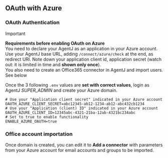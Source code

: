 
## OAuth with Azure

### OAuth Authentication

> [!IMPORTANT]
> **Requirements before enabling OAuth on Azure**  
> You need to declare your AgentJ as an application in your Azure account.  
> Use your AgentJ base URL, adding `/connect/azure/check` at the end, as redirect URI.
> Note down your application client id, application secret (watch out:  it is limited in time and **shown only once**).  
> You also need to create an Office365 connector in AgentJ and import users. See below

Once the 3 following `.env` values are **set with correct values**, login as AgentJ *SUPER_ADMIN* and create your Azure domain.

```
# Use your "Application client secret" indicated in your Azure account
OAUTH_AZURE_CLIENT_SECRET=abc12345-ab12-1234-ab12-abc432cb1234
# Use your "Application (client) ID" indicated in your Azure account
OAUTH_AZURE_CLIENT_ID=12345abc-4321-21ba-12ab-4321bc234abc
# Set to true to enable functionality
ENABLE_AZURE_OAUTH=true
```

### Office account importation

Once domain is created, you can edit it to **Add a connector** with parameters from your Azure account for email accounts and groups to be imported.
